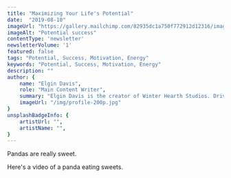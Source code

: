 ```yaml
---
title: "Maximizing Your Life's Potential"
date:  "2019-08-10"
imageUrl: "https://gallery.mailchimp.com/82935dc1a750f772912d12316/images/5bc0dfe5-0e20-4613-99bb-1c4d47202a33.png"
imageAlt: "Potential success"
contentType: 'newsletter'
newsletterVolume: '1'
featured: false
tags: "Potential, Success, Motivation, Energy"
keywords: "Potential, Success, Motivation, Energy"
description: ""
author: {
    name: "Elgin Davis",
    role: "Main Content Writer",
    summary: "Elgin Davis is the creator of Winter Hearth Studios. Driven by a passionate spirit and boundless curiosity, Davis' work seeks to explore the depths of humanity and what it might look like to live a hyper-meaningful existence here on earth.",
    imageUrl: "/img/profile-200p.jpg" 
}
unsplashBadgeInfo: {
    artistUrl: "",
    artistName: "",
}
---
```


Pandas are really sweet.

Here's a video of a panda eating sweets.

